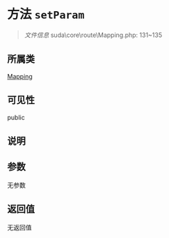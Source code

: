 # 方法 `setParam`

> *文件信息* suda\core\route\Mapping.php: 131~135

## 所属类 

[Mapping](../Mapping.md)

## 可见性

 public 

## 说明



## 参数


无参数


## 返回值

无返回值
